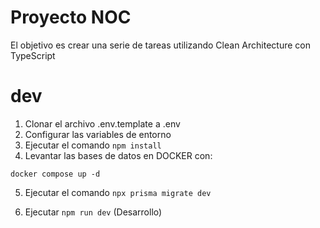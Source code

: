 # Proyecto NOC

El objetivo es crear una serie de tareas utilizando Clean Architecture con TypeScript

# dev
1. Clonar el archivo .env.template a .env
2. Configurar las variables de entorno
3. Ejecutar el comando ```npm install```
4. Levantar las bases de datos en DOCKER con:
  ```
  docker compose up -d
  ```
5. Ejecutar el comando
  ```npx prisma migrate dev```
  
6. Ejecutar ```npm run dev``` (Desarrollo)